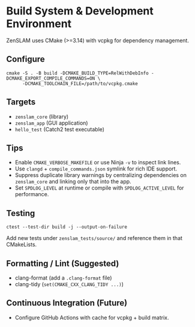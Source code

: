 # Build System & Development Environment

ZenSLAM uses CMake (>=3.14) with vcpkg for dependency management.

## Configure

```
cmake -S . -B build -DCMAKE_BUILD_TYPE=RelWithDebInfo -DCMAKE_EXPORT_COMPILE_COMMANDS=ON \
      -DCMAKE_TOOLCHAIN_FILE=/path/to/vcpkg.cmake
```

## Targets

- `zenslam_core` (library)
- `zenslam_app` (GUI application)
- `hello_test` (Catch2 test executable)

## Tips

- Enable `CMAKE_VERBOSE_MAKEFILE` or use Ninja `-v` to inspect link lines.
- Use `clangd` + `compile_commands.json` symlink for rich IDE support.
- Suppress duplicate library warnings by centralizing dependencies on `zenslam_core` and linking only that into the app.
- Set `SPDLOG_LEVEL` at runtime or compile with `SPDLOG_ACTIVE_LEVEL` for performance.

## Testing

```
ctest --test-dir build -j --output-on-failure
```

Add new tests under `zenslam_tests/source/` and reference them in that CMakeLists.

## Formatting / Lint (Suggested)

- clang-format (add a `.clang-format` file)
- clang-tidy (`set(CMAKE_CXX_CLANG_TIDY ...)`)

## Continuous Integration (Future)

- Configure GitHub Actions with cache for vcpkg + build matrix.
